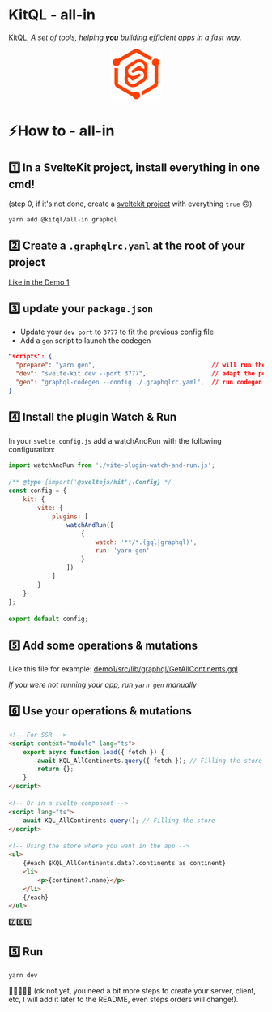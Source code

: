 # KitQL - all-in

[KitQL](https://github.com/jycouet/kitql#kitql), _A set of tools, helping **you** building efficient apps in a fast way._

<p align="center">
  <img src="../../logo.svg" width="100" />
</p>

# ⚡How to - all-in

## 1️⃣ In a SvelteKit project, install everything in one cmd!

(step 0, if it's not done, create a [sveltekit project](https://kit.svelte.dev/) with everything `true` 🙃)

```bash
yarn add @kitql/all-in graphql
```

## 2️⃣ Create a `.graphqlrc.yaml` at the root of your project

[Like in the Demo 1](https://raw.githubusercontent.com/jycouet/kitql/main/examples/demo1/.graphqlrc.yaml)

## 3️⃣ update your `package.json`

- Update your `dev port` to `3777` to fit the previous config file
- Add a `gen` script to launch the codegen

```json
"scripts": {
  "prepare": "yarn gen",                                // will run the codegen after yarn install
  "dev": "svelte-kit dev --port 3777",                  // adapt the port to your needs
  "gen": "graphql-codegen --config ./.graphqlrc.yaml",  // run codegen with the right config file
}
```

## 4️⃣ Install the plugin Watch & Run

In your `svelte.config.js` add a watchAndRun with the following configuration:

```js
import watchAndRun from './vite-plugin-watch-and-run.js';

/** @type {import('@sveltejs/kit').Config} */
const config = {
	kit: {
		vite: {
			plugins: [
				watchAndRun([
					{
						watch: '**/*.(gql|graphql)',
						run: 'yarn gen'
					}
				])
			]
		}
	}
};

export default config;
```

## 5️⃣ Add some operations & mutations

Like this file for example: [demo1/src/lib/graphql/GetAllContinents.gql](https://raw.githubusercontent.com/jycouet/kitql/main/examples/demo1/src/lib/graphql/GetAllContinents.gql)

_If you were not running your app, run `yarn gen` manually_

## 6️⃣ Use your operations & mutations

```html
<!-- For SSR -->
<script context="module" lang="ts">
	export async function load({ fetch }) {
		await KQL_AllContinents.query({ fetch }); // Filling the store
		return {};
	}
</script>

<!-- Or in a svelte component -->
<script lang="ts">
	await KQL_AllContinents.query(); // Filling the store
</script>

<!-- Using the store where you want in the app -->
<ul>
	{#each $KQL_AllContinents.data?.continents as continent}
	<li>
		<p>{continent?.name}</p>
	</li>
	{/each}
</ul>
```

7️⃣8️⃣9️⃣

## 5️⃣ Run

```bash
yarn dev
```

🥳🥳🥳🥳🥳 (ok not yet, you need a bit more steps to create your server, client, etc, I will add it later to the README, even steps orders will change!).
